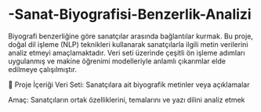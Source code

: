 # -Sanat-Biyografisi-Benzerlik-Analizi
Biyografi benzerliğine göre sanatçılar arasında bağlantılar kurmak.
Bu proje, doğal dil işleme (NLP) teknikleri kullanarak sanatçılarla ilgili metin verilerini analiz etmeyi amaçlamaktadır. Veri seti üzerinde çeşitli ön işleme adımları uygulanmış ve makine öğrenimi modelleriyle anlamlı çıkarımlar elde edilmeye çalışılmıştır.

📁 Proje İçeriği
Veri Seti: Sanatçılara ait biyografik metinler veya açıklamalar

Amaç: Sanatçıların ortak özelliklerini, temalarını ve yazı dilini analiz etmek


